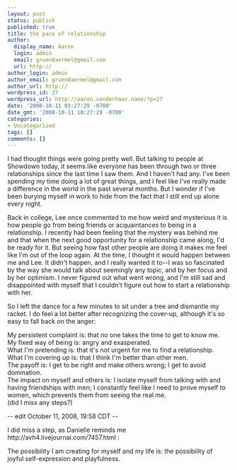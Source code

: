 ```yaml
---
layout: post
status: publish
published: true
title: the pace of relationship
author:
  display_name: Aaron
  login: admin
  email: gruen0aermel@gmail.com
  url: http://
author_login: admin
author_email: gruen0aermel@gmail.com
author_url: http://
wordpress_id: 27
wordpress_url: http://aaron.vonderhaar.name/?p=27
date: '2008-10-11 03:27:29 -0700'
date_gmt: '2008-10-11 10:27:29 -0700'
categories:
- Uncategorized
tags: []
comments: []
---
```

<p>I had thought things were going pretty well.  But talking to people at Showdown today, it seems like everyone has been through two or three relationships since the last time I saw them.  And I haven't had any.  I've been spending my time doing a lot of great things, and I feel like I've really made a difference in the world in the past several months.  But I wonder if I've been burying myself in work to hide from the fact that I still end up alone every night.</p>
<p>Back in college, Lee once commented to me how weird and mysterious it is how people go from being friends or acquaintances to being in a relationship.  I recently had been feeling that the mystery was behind me and that when the next good opportunity for a relationship came along, I'd be ready for it.  But seeing how fast other people are doing it makes me feel like I'm out of the loop again.  At the time, I thought it would happen between me and Lee.  It didn't happen, and I really wanted it to--I was so fascinated by the way she would talk about seemingly any topic, and by her focus and by her optimism.  I never figured out what went wrong, and I'm still sad and disappointed with myself that I couldn't figure out how to start a relationship with her.</p>
<p>So I left the dance for a few minutes to sit under a tree and dismantle my racket.  I do feel a lot better after recognizing the cover-up, although it's so easy to fall back on the anger:</p>
<p>My persistent complaint is: that no one takes the time to get to know me.<br />
My fixed way of being is: angry and exasperated.<br />
What I'm pretending is: that it's not urgent for me to find a relationship.<br />
What I'm covering up is: that I think I'm better than other men.<br />
The payoff is: I get to be right and make others wrong; I get to avoid domination.<br />
The impact on myself and others is: I isolate myself from talking with and having friendships with men; I constantly feel like I need to prove myself to women, which prevents them from seeing the real me.<br />
(did I miss any steps?)</p>
<p>-- edit October 11, 2008, 19:58 CDT --</p>
<p>I did miss a step, as Danielle reminds me http:&#47;&#47;avh4.livejournal.com&#47;7457.html :</p>
<p>The possibility I am creating for myself and my life is: the possibility of joyful self-expression and playfulness.</p>
